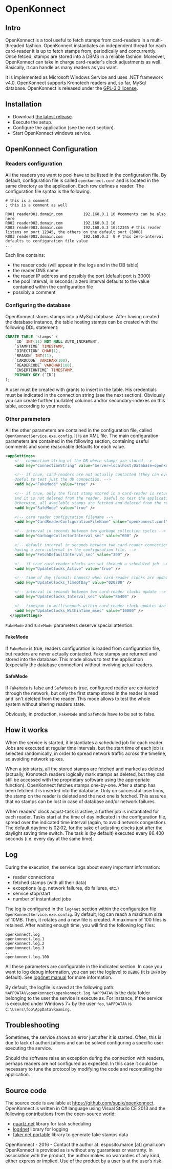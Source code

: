 # OpenKonnect
## Intro
OpenKonnect is a tool useful to fetch stamps from card-readers in a multi-threaded fashion. OpenKonnect instantiates an independent thread for each card-reader it is up to fetch stamps from, periodically and concurrently. Once fetced, stamps are stored into a DBMS in a reliable fashion. Moreover, OpenKonnect can take in charge card-reader's clock adjustments as well. Basically, it can handle as many readers as you want.

It is implemented as Microsoft Windows Service and uses .NET framework v4.0. OpenKonnect supports Kronotech readers and, so far, MySql database. OpenKonnect is released under the [GPL-3.0 license](https://www.gnu.org/licenses/gpl-3.0.en.html).

## Installation
* Download [the latest release](https://github.com/supix/openkonnect/releases).
* Execute the setup.
* Configure the application (see the next section).
* Start OpenKonnect windows service.

## OpenKonnect Configuration
### Readers configuration
All the readers you want to pool have to be listed in the configuration file. By default, configuration file is called `openkonnect.conf` and is located in the same directory as the application. Each row defines a reader. The configuration file syntax is the following.

```
# this is a comment
; this is a comment as well

R001 reader001.domain.com         192.168.0.1 10 #comments can be also here
R002 reader002.domain.com         192.168.0.2 10
R003 reader003.domain.com         192.168.0.3 10:12345 # this reader listens on port 12345, the others on the default port (3000)
R003 reader003.domain.com         192.168.0.3  0 # this zero-interval defaults to configuration file value
...
```

Each line contains:
* the reader code (will appear in the logs and in the DB table)
* the reader DNS name
* the reader IP address and possibly the port (default port is 3000)
* the pool interval, in seconds; a zero interval defaults to the value contained within the configuration file
* possibly a comment

### Configuring the database
OpenKonnect stores stamps into a MySql database. After having created the database instance, the table hosting stamps can be created with the following DDL statement:

```sql
CREATE TABLE `stamps` (
	`ID` INT(11) NOT NULL AUTO_INCREMENT,
	`STAMPTIME` TIMESTAMP,
	`DIRECTION` CHAR(1),
	`REASON` INT(11),
	`CARDCODE` VARCHAR(100),
	`READERCODE` VARCHAR(100),
	`INSERTIONTIME` TIMESTAMP,
	PRIMARY KEY (`ID`)
);
```
A user must be created with grants to insert in the table. His credentials must be indicated in the connection string (see the next section). Obviously you can create further (nullable) columns and/or secondary-indexes on this table, according to your needs.

### Other parameters
All the other parameters are contained in the configuration file, called `OpenKonnectService.exe.config`. It is an XML file. The main configuration parameters are contained in the following section, containing useful comments and some reasonable defaults for each value.

```xml
<appSettings>
    <!-- connection string of the DB where stamps are stored -->
    <add key="ConnectionString" value="Server=localhost;Database=openkonnect;Uid=openkonnect;Pwd=openkonnect;" />

    <!-- if true, card-readers are not actually contacted (they can even not exist), but fake stamps are returned.
    Useful to test just the db connection. -->
    <add key="FakeMode" value="true" />

    <!-- if true, only the first stamp stored in a card-reader is returned on each job execution,
    and it is not deleted from the reader. Useful to test the application without altering card reader state. 
    Otherwise, all available stamps are fetched and deleted from the reader on each job execution. -->
    <add key="SafeMode" value="true" />

    <!-- card reader configuration filename -->
    <add key="CardReaderConfigurationFileName" value="openkonnect.conf" />

    <!-- interval in seconds between two garbage collection cycles -->
    <add key="GarbageCollectorInterval_sec" value="600" />

    <!-- default interval in seconds between two card-reader connections: this interval is used for readers
    having a zero-interval in the configuration file. -->
    <add key="FetchDefaultInterval_sec" value="300" />

    <!-- if true card-reader clocks are set through a scheduled job -->
    <add key="UpdateClocks_Active" value="true" />

    <!-- time of day (format: hhmmss) when card-reader clocks are updated -->
    <add key="UpdateClocks_TimeOfDay" value="020200" />

    <!-- interval in seconds between two card-reader clocks update -->
    <add key="UpdateClocks_Interval_sec" value="86400" />

    <!-- timespan in milliseconds within card-reader clock updates are spread (to avoid network spikes)-->
    <add key="UpdateClocks_WithinTime_msec" value="10000" />
  </appSettings>
```

`FakeMode` and `SafeMode` parameters deserve special attention.

#### FakeMode
If `FakeMode` is true, readers configuration is loaded from configuration file, but readers are never actually contacted. Fake stamps are returned and stored into the database. This mode allows to test the application (expecially the database connection) without involving actual readers.

#### SafeMode
If `FakeMode` is false and `SafeMode` is true, configured reader are contacted through the network, but only the first stamp stored in the reader is read and isn't deleted from the reader. This mode allows to test the whole system without altering readers state.

Obviously, in production, `FakeMode` and `SafeMode` have to be set to false.

## How it works
When the service is started, it instantiates a scheduled job for each reader. Jobs are executed at regular time intervals, but the start time of each job is selected randomically, in order to spread network traffic across the timeline, so avoiding network spikes.

When a job starts, all the stored stamps are fetched and marked as deleted (actually, Kronotech readers logically mark stamps as deleted, but they can still be accessed with the proprietary software using the appropriate function). OpenKonnect fetches stamps one-by-one. After a stamp has been fetched it is inserted into the database. Only on successful insertions, the stamp on the reader is deleted and the next one is fetched. This assures that no stamps can be lost in case of database and/or network failures.

When readers' clock adjust-task is active, a further job is instantiated for each reader. Tasks start at the time of day indicated in the configuration file, spread over the indicated time interval (again, to avoid network congestion). The default daytime is 02:02, for the sake of adjusting clocks just after the daylight saving time switch. The task is (by default) executed every 86.400 seconds (i.e. every day at the same time).

## Log
During the execution, the service logs about every important information:
* reader connections
* fetched stamps (with all their data)
* exceptions (e.g. network failures, db failures, etc.)
* service stop/start
* number of instantiated jobs

The log is configured in the `log4net` section within the configuration file `OpenKonnectService.exe.config`. By default, log can reach a maximum size of 10MB. Then, it rotates and a new file is created. A maximum of 100 files is retained. After waiting enough time, you will find the following log files:
```
openkonnect.log
openkonnect.log.1
openkonnect.log.2
openkonnect.log.3
...
openkonnect.log.100
```
All these parameters are configurable in the indicated section. In case you want to log debug information, you can set the loglevel to `DEBUG` (it is `INFO` by default). See [log4net manual](https://logging.apache.org/log4net/release/manual/configuration.html) for more information.

By default, the logfile is saved at the following path: `%APPDATA%\openkonnect\openkonnect.log`. `%APPDATA%` is the data folder belonging to the user the service is execute as. For instance, if the service is executed under Windows 7+ by the user `foo`, `%APPDATA%` is `C:\Users\foo\AppData\Roaming`.

## Troubleshooting
Sometimes, the service shows an error just after it is started. Often, this is due to lack of authorizations and can be solved configuring a specific user executing the service.

Should the software raise an exception during the connection with readers, perhaps readers are not configured as expected. In this case it could be necessary to tune the protocol by modifying the code and recompiling the application.

## Source code
The source code is available at https://github.com/supix/openkonnect. OpenKonnect is written in C# language using Visual Studio CE 2013 and the following contributions from the open-source world:
* [quartz.net](http://www.quartz-scheduler.net/) library for task scheduling
* [log4net](https://logging.apache.org/log4net/) library for logging
* [faker.net.portable](https://github.com/AdmiringWorm/Faker.NET.Portable) library to generate fake stamps data

OpenKonnect - 2016 - Contact the author at: esposito.marce [at] gmail.com<br/>
OpenKonnect is provided as is without any guarantees or warranty. In association with the product, the author makes no warranties of any kind, either express or implied. Use of the product by a user is at the user’s risk.
